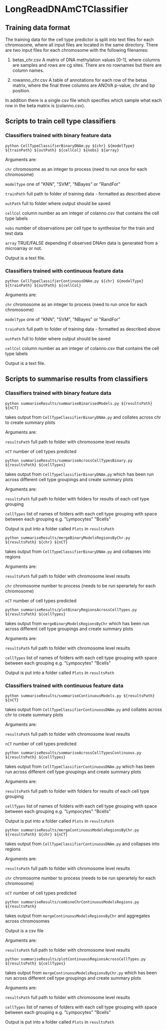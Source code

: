 # LongReadDNAmCTClassifier

## Training data format
The training data for the cell type predictor is split into text files for each chromosome, where all input files are located in the same directory. There are two input files for each chromosome with the following filenames:

1. betas_chr<chr>.csv
	A matrix of DNA methylation values [0-1], where columns are samples and rows are cg sites. There are no rownames but there are column names. 

2. rowanno_chr<chr>.csv
	A table of annotations for each row of the betas matrix, where the final three columns are ANOVA p-value, chr and bp position. 
	
In addition there is a single csv file which specifies which sample what each row in the beta matrix is (colanno.csv). 

## Scripts to train cell type classifiers


### Classifiers trained with binary feature data

```
python CellTypeClassifierBinaryDNAm.py ${chr} ${modelType} ${trainPath} ${outPath} ${cellCol} ${nobs} ${array}
```

Arguments are:

`chr` chromosome as an integer to process (need to run once for each chromosome)

`modelType` one of "KNN", "SVM", "NBayes" or "RandFor"

`trainPath` full path to folder of training data - formatted as described above

`outPath` full to folder where output should be saved

`cellCol` column number as am integer of colanno.csv that contains the cell type labels

`nobs` number of observations per cell type to synthesise for the train and test data

`array` TRUE/FALSE depending if observed DNAm data is generated from a microarray or not.

Output is a text file.

### Classifiers trained with continuous feature data

```
python CellTypeClassifierContinuousDNAm.py ${chr} ${modelType} ${trainPath} ${outPath} ${cellCol}  
```

Arguments are:

`chr` chromosome as an integer to process (need to run once for each chromosome)

`modelType` one of "KNN", "SVM", "NBayes" or "RandFor"

`trainPath` full path to folder of training data - formatted as described above

`outPath` full to folder where output should be saved

`cellCol` column number as am integer of colanno.csv that contains the cell type labels

Output is a text file.

## Scripts to summarise results from classifiers

### Classifiers trained with binary feature data

```
python summariseResults/summariseBinarisedModels.py ${resultsPath} ${nCT}
```

takes output from `CellTypeClassifierBinaryDNAm.py` and collates across chr to create summary plots

Arguments are:

`resultsPath` full path to folder with chromosome level results 

`nCT` number of cell types predicted

```
python summariseResults/summariseAcrossCellTypesBinary.py ${resultsPath} ${cellTypes}
```

takes output from `CellTypeClassifierBinaryDNAm.py` which has been run across different cell type groupings and create summary plots

Arguments are:

`resultsPath` full path to folder with folders for results of each cell type grouping

`cellTypes` list of names of folders with each cell type grouping with space between each grouping e.g. "Lympocytes" "Bcells"

Output is put into a folder called `Plots` in `resultsPath`

```
python summariseResults/mergeBinaryModelsRegionsByChr.py ${resultsPath} ${chr} ${nCT}
```

takes output from `CellTypeClassifierBinaryDNAm.py` and collapses into regions

Arguments are:

`resultsPath` full path to folder with chromosome level results 

`chr` chromosome number to process (needs to be run sperartely for each chromosome)

`nCT` number of cell types predicted

```
python summariseResults/plotBinaryRegionsAcrossCellTypes.py ${resultsPath} ${cellTypes}
```
takes output from `mergeBinaryModelsRegionsByChr`  which has been run across different cell type groupings and create summary plots

Arguments are:

`resultsPath` full path to folder with chromosome level results 

`cellTypes` list of names of folders with each cell type grouping with space between each grouping e.g. "Lympocytes" "Bcells"

Output is put into a folder called `Plots` in `resultsPath`

### Classifiers trained with continuous feature data


```
python summariseResults/summariseContinuousModels.py ${resultsPath} ${nCT}
```

takes output from `CellTypeClassifierContinuousDNAm.py` and collates across chr to create summary plots

Arguments are:

`resultsPath` full path to folder with chromosome level results 

`nCT` number of cell types predicted

```
python summariseResults/summariseAcrossCellTypesContinuous.py ${resultsPath} ${cellTypes}
```

takes output from `CellTypeClassifierContinuousDNAm.py` which has been run across different cell type groupings and create summary plots

Arguments are:

`resultsPath` full path to folder with folders for results of each cell type grouping

`cellTypes` list of names of folders with each cell type grouping with space between each grouping e.g. "Lympocytes" "Bcells"

Output is put into a folder called `Plots` in `resultsPath`

```
python summariseResults/mergeContinuousModelsRegionsByChr.py ${resultsPath} ${chr} ${nCT}
```

takes output from `CellTypeClassifierContinuousDNAm.py` and collapses into regions

Arguments are:

`resultsPath` full path to folder with chromosome level results 

`chr` chromosome number to process (needs to be run sperartely for each chromosome)

`nCT` number of cell types predicted

```
python summariseResults/combineChrContinuousModelsRegions.py ${resultsPath}

```
takes output from `mergeContinuousModelsRegionsByChr` and aggregates across chromosomes

Output is a csv file 

Arguments are:

`resultsPath` full path to folder with chromosome level results 

```
python summariseResults/plotContinuousRegionsAcrossCellTypes.py ${resultsPath} ${cellTypes}
```
takes output from `mergeContinuousModelsRegionsByChr.py`  which has been run across different cell type groupings and create summary plots

Arguments are:

`resultsPath` full path to folder with chromosome level results 

`cellTypes` list of names of folders with each cell type grouping with space between each grouping e.g. "Lympocytes" "Bcells"

Output is put into a folder called `Plots` in `resultsPath`